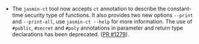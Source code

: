 - The `jasmin-ct` tool now accepts `ct` annotation to describe the constant-time
  security type of functions. It also provides two new options `--print` and
  `--print-all`, use `jasmin-ct --help` for more information. The use of
  `#public`, `#secret` and `#poly` annotations in parameter and return type
  declarations has been deprecated.
  ([PR #1279](https://github.com/jasmin-lang/jasmin/pull/1279)).
